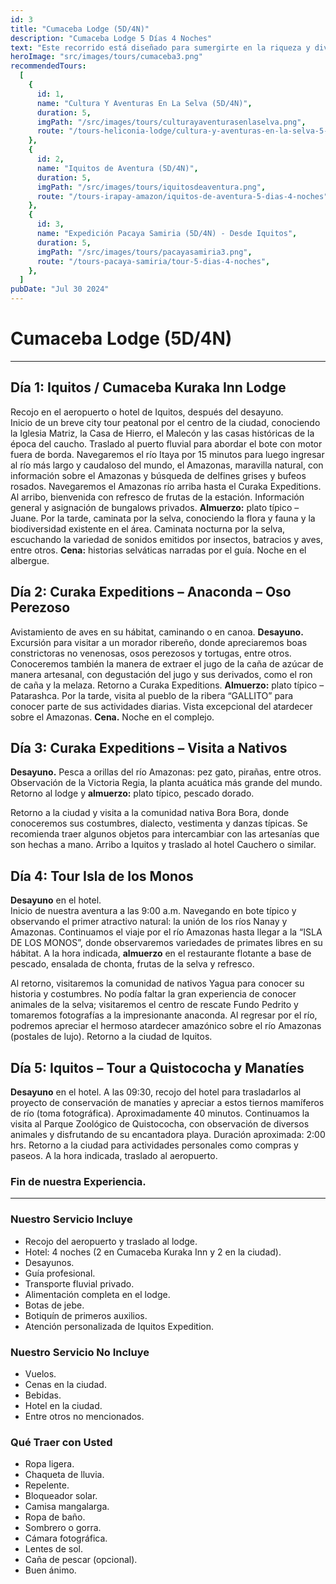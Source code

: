 ```yaml
---
id: 3
title: "Cumaceba Lodge (5D/4N)"
description: "Cumaceba Lodge 5 Días 4 Noches"
text: "Este recorrido está diseñado para sumergirte en la riqueza y diversidad de la selva peruana, brindándote una experiencia única y memorable que te hará sentir conectado con la naturaleza."
heroImage: "src/images/tours/cumaceba3.png"
recommendedTours:
  [
    {
      id: 1,
      name: "Cultura Y Aventuras En La Selva (5D/4N)",
      duration: 5,
      imgPath: "/src/images/tours/culturayaventurasenlaselva.png",
      route: "/tours-heliconia-lodge/cultura-y-aventuras-en-la-selva-5-dias-4-noches",
    },
    {
      id: 2,
      name: "Iquitos de Aventura (5D/4N)",
      duration: 5,
      imgPath: "/src/images/tours/iquitosdeaventura.png",
      route: "/tours-irapay-amazon/iquitos-de-aventura-5-dias-4-noches",
    },
    {
      id: 3,
      name: "Expedición Pacaya Samiria (5D/4N) - Desde Iquitos",
      duration: 5,
      imgPath: "/src/images/tours/pacayasamiria3.png",
      route: "/tours-pacaya-samiria/tour-5-dias-4-noches",
    },
  ]
pubDate: "Jul 30 2024"
---
```


# Cumaceba Lodge (5D/4N)

---

## Día 1: Iquitos / Cumaceba Kuraka Inn Lodge

Recojo en el aeropuerto o hotel de Iquitos, después del desayuno.  
Inicio de un breve city tour peatonal por el centro de la ciudad, conociendo la Iglesia Matriz, la Casa de Hierro, el Malecón y las casas históricas de la época del caucho. Traslado al puerto fluvial para abordar el bote con motor fuera de borda. Navegaremos el río Itaya por 15 minutos para luego ingresar al río más largo y caudaloso del mundo, el Amazonas, maravilla natural, con información sobre el Amazonas y búsqueda de delfines grises y bufeos rosados. Navegaremos el Amazonas río arriba hasta el Curaka Expeditions. Al arribo, bienvenida con refresco de frutas de la estación. Información general y asignación de bungalows privados. **Almuerzo:** plato típico – Juane. Por la tarde, caminata por la selva, conociendo la flora y fauna y la biodiversidad existente en el área. Caminata nocturna por la selva, escuchando la variedad de sonidos emitidos por insectos, batracios y aves, entre otros. **Cena:** historias selváticas narradas por el guía. Noche en el albergue.

## Día 2: Curaka Expeditions – Anaconda – Oso Perezoso

Avistamiento de aves en su hábitat, caminando o en canoa. **Desayuno.** Excursión para visitar a un morador ribereño, donde apreciaremos boas constrictoras no venenosas, osos perezosos y tortugas, entre otros. Conoceremos también la manera de extraer el jugo de la caña de azúcar de manera artesanal, con degustación del jugo y sus derivados, como el ron de caña y la melaza. Retorno a Curaka Expeditions. **Almuerzo:** plato típico – Patarashca. Por la tarde, visita al pueblo de la ribera “GALLITO” para conocer parte de sus actividades diarias. Vista excepcional del atardecer sobre el Amazonas. **Cena.** Noche en el complejo.

## Día 3: Curaka Expeditions – Visita a Nativos

**Desayuno.** Pesca a orillas del río Amazonas: pez gato, pirañas, entre otros. Observación de la Victoria Regia, la planta acuática más grande del mundo. Retorno al lodge y **almuerzo:** plato típico, pescado dorado.

Retorno a la ciudad y visita a la comunidad nativa Bora Bora, donde conoceremos sus costumbres, dialecto, vestimenta y danzas típicas. Se recomienda traer algunos objetos para intercambiar con las artesanías que son hechas a mano. Arribo a Iquitos y traslado al hotel Cauchero o similar.

## Día 4: Tour Isla de los Monos

**Desayuno** en el hotel.  
Inicio de nuestra aventura a las 9:00 a.m. Navegando en bote típico y observando el primer atractivo natural: la unión de los ríos Nanay y Amazonas. Continuamos el viaje por el río Amazonas hasta llegar a la “ISLA DE LOS MONOS”, donde observaremos variedades de primates libres en su hábitat. A la hora indicada, **almuerzo** en el restaurante flotante a base de pescado, ensalada de chonta, frutas de la selva y refresco.

Al retorno, visitaremos la comunidad de nativos Yagua para conocer su historia y costumbres. No podía faltar la gran experiencia de conocer animales de la selva; visitaremos el centro de rescate Fundo Pedrito y tomaremos fotografías a la impresionante anaconda. Al regresar por el río, podremos apreciar el hermoso atardecer amazónico sobre el río Amazonas (postales de lujo). Retorno a la ciudad de Iquitos.

## Día 5: Iquitos – Tour a Quistococha y Manatíes

**Desayuno** en el hotel. A las 09:30, recojo del hotel para trasladarlos al proyecto de conservación de manatíes y apreciar a estos tiernos mamíferos de río (toma fotográfica). Aproximadamente 40 minutos. Continuamos la visita al Parque Zoológico de Quistococha, con observación de diversos animales y disfrutando de su encantadora playa. Duración aproximada: 2:00 hrs. Retorno a la ciudad para actividades personales como compras y paseos. A la hora indicada, traslado al aeropuerto.

### Fin de nuestra Experiencia.

---

### Nuestro Servicio Incluye

- Recojo del aeropuerto y traslado al lodge.
- Hotel: 4 noches (2 en Cumaceba Kuraka Inn y 2 en la ciudad).
- Desayunos.
- Guía profesional.
- Transporte fluvial privado.
- Alimentación completa en el lodge.
- Botas de jebe.
- Botiquín de primeros auxilios.
- Atención personalizada de Iquitos Expedition.

### Nuestro Servicio No Incluye

- Vuelos.
- Cenas en la ciudad.
- Bebidas.
- Hotel en la ciudad.
- Entre otros no mencionados.

### Qué Traer con Usted

- Ropa ligera.
- Chaqueta de lluvia.
- Repelente.
- Bloqueador solar.
- Camisa mangalarga.
- Ropa de baño.
- Sombrero o gorra.
- Cámara fotográfica.
- Lentes de sol.
- Caña de pescar (opcional).
- Buen ánimo.
